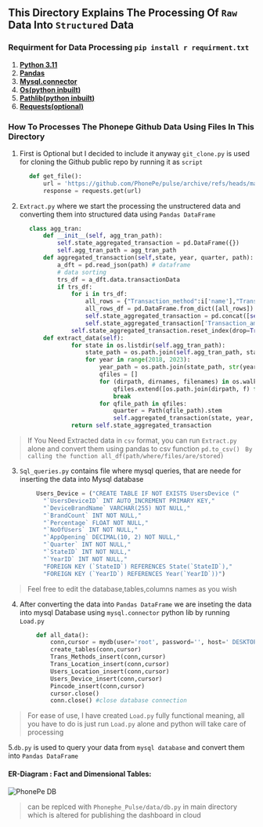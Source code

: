 ## This Directory Explains The Processing Of `Raw` Data Into `Structured` Data

### Requirment for Data Processing `pip install r requirment.txt`

1. __[Python 3.11](https://www.google.com/search?q=docs.python.org)__ 
2. __[Pandas](https://www.google.com/search?q=python+pandas)__
3. __[Mysql.connector](https://www.google.com/search?q=python+mysql+connector)__
4. __[Os(python inbuilt)](https://www.google.com/search?q=python+os)__
5. __[Pathlib(python inbuilt)](https://www.google.com/search?q=python+pathlib)__
6. __[Requests(optional)](https://www.google.com/search?q=python+requests)__

### How To Processes The Phonepe Github Data Using Files In This Directory

1. First is Optional but I decided to include it anyway `git_clone.py` is used for cloning the Github public repo by running it as `script`
```py
      def get_file():
          url = 'https://github.com/PhonePe/pulse/archive/refs/heads/master.zip'
          response = requests.get(url)
```

2. `Extract.py` where we start the processing the unstructered data and converting them into structured data using `Pandas DataFrame`
```py
      class agg_tran:
          def __init__(self, agg_tran_path):
              self.state_aggregated_transaction = pd.DataFrame({})
              self.agg_tran_path = agg_tran_path
          def aggregated_transaction(self,state, year, quarter, path):
              a_dft = pd.read_json(path) # dataframe
              # data sorting
              trs_df = a_dft.data.transactionData
              if trs_df:
                  for i in trs_df:
                      all_rows = {"Transaction_method":i['name'],"Transaction_Counts":i['paymentInstruments'][0]['count'],"Transaction_amounts":i['paymentInstruments'][0]['amount'],"state":state,"year":year,"quarter":quarter}
                      all_rows_df = pd.DataFrame.from_dict([all_rows])
                      self.state_aggregated_transaction = pd.concat([self.state_aggregated_transaction,all_rows_df])
                      self.state_aggregated_transaction['Transaction_amounts'] = self.state_aggregated_transaction['Transaction_amounts'].apply(lambda x: int(x))
                  self.state_aggregated_transaction.reset_index(drop=True, inplace=True)
          def extract_data(self):
                  for state in os.listdir(self.agg_tran_path):
                      state_path = os.path.join(self.agg_tran_path, state)
                      for year in range(2018, 2023):
                          year_path = os.path.join(state_path, str(year))
                          qfiles = []
                          for (dirpath, dirnames, filenames) in os.walk(year_path):
                              qfiles.extend([os.path.join(dirpath, f) for f in filenames if f.endswith('.json')])
                              break
                          for qfile_path in qfiles:
                              quarter = Path(qfile_path).stem
                              self.aggregated_transaction(state, year, quarter, qfile_path)
                  return self.state_aggregated_transaction
```
> If You Need Extracted data in `csv` format, you can run `Extract.py` alone and convert them using pandas to csv function `pd.to_csv()`
> ``` By calling the function all_df(path/where/files/are/stored)``` 

3. `Sql_queries.py` contains file where mysql queries, that are neede for inserting the data into Mysql database
```py
        Users_Device = ("CREATE TABLE IF NOT EXISTS UsersDevice ("
          "`UsersDeviceID` INT AUTO_INCREMENT PRIMARY KEY,"
          "`DeviceBrandName` VARCHAR(255) NOT NULL,"
          "`BrandCount` INT NOT NULL,"
          "`Percentage` FLOAT NOT NULL,"
          "`NoOfUsers` INT NOT NULL,"
          "`AppOpening` DECIMAL(10, 2) NOT NULL,"
          "`Quarter` INT NOT NULL,"                
          "`StateID` INT NOT NULL,"
          "`YearID` INT NOT NULL,"
          "FOREIGN KEY (`StateID`) REFERENCES State(`StateID`),"
          "FOREIGN KEY (`YearID`) REFERENCES Year(`YearID`))")
```
> Feel free to edit the database,tables,columns names as you wish
4. After converting the data into `Pandas DataFrame` we are inseting the data into mysql Database using `mysql.connector` python lib by running `Load.py`
```py
        def all_data():
            conn,cursor = mydb(user='root', password='', host=' DESKTOP-BT6FLH7', port=3307) #airflow to local
            create_tables(conn,cursor)
            Trans_Methods_insert(conn,cursor)
            Trans_Location_insert(conn,cursor)
            Users_Location_insert(conn,cursor)
            Users_Device_insert(conn,cursor)
            Pincode_insert(conn,cursor)
            cursor.close()
            conn.close() #close database connection
```
> For ease of use, I have created `Load.py` fully functional meaning, all you have to do is just run `Load.py` alone and python will take care of processing

5.`db.py` is used to query your data from `mysql database` and convert them into `Pandas DataFrame`
#### ER-Diagram : Fact and Dimensional Tables:
![PhonePe DB](https://github.com/pnraj/Projects/assets/29162796/2e6395d3-a7d0-4ccc-ae5f-4961d0280f89)
> can be replced with `Phonephe_Pulse/data/db.py` in main directory which is altered for publishing the dashboard in cloud
